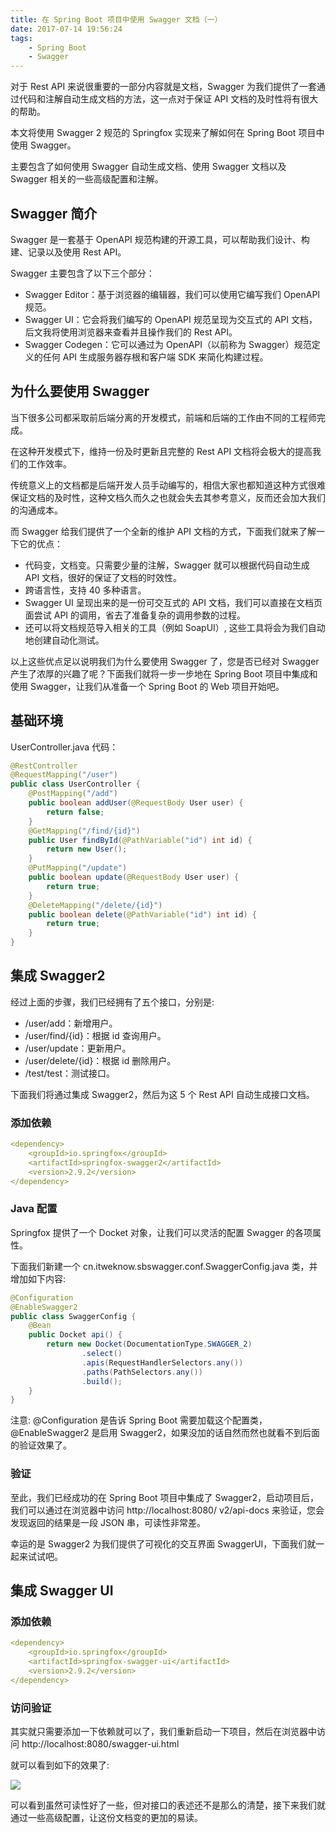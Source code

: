 ```yaml
---
title: 在 Spring Boot 项目中使用 Swagger 文档（一）
date: 2017-07-14 19:56:24
tags: 
    - Spring Boot
    - Swagger
---
```

<meta name="referrer" content="no-referrer" />

对于 Rest API 来说很重要的一部分内容就是文档，Swagger 为我们提供了一套通过代码和注解自动生成文档的方法，这一点对于保证 API 文档的及时性将有很大的帮助。

本文将使用 Swagger 2 规范的 Springfox 实现来了解如何在 Spring Boot 项目中使用 Swagger。

主要包含了如何使用 Swagger 自动生成文档、使用 Swagger 文档以及 Swagger 相关的一些高级配置和注解。

## Swagger 简介

Swagger 是一套基于 OpenAPI 规范构建的开源工具，可以帮助我们设计、构建、记录以及使用 Rest API。

Swagger 主要包含了以下三个部分：

- Swagger Editor：基于浏览器的编辑器，我们可以使用它编写我们 OpenAPI 规范。
- Swagger UI：它会将我们编写的 OpenAPI 规范呈现为交互式的 API 文档，后文我将使用浏览器来查看并且操作我们的 Rest API。
- Swagger Codegen：它可以通过为 OpenAPI（以前称为 Swagger）规范定义的任何 API 生成服务器存根和客户端 SDK 来简化构建过程。

## 为什么要使用 Swagger

当下很多公司都采取前后端分离的开发模式，前端和后端的工作由不同的工程师完成。

在这种开发模式下，维持一份及时更新且完整的 Rest API 文档将会极大的提高我们的工作效率。

传统意义上的文档都是后端开发人员手动编写的，相信大家也都知道这种方式很难保证文档的及时性，这种文档久而久之也就会失去其参考意义，反而还会加大我们的沟通成本。

而 Swagger 给我们提供了一个全新的维护 API 文档的方式，下面我们就来了解一下它的优点：

- 代码变，文档变。只需要少量的注解，Swagger 就可以根据代码自动生成 API 文档，很好的保证了文档的时效性。
- 跨语言性，支持 40 多种语言。
- Swagger UI 呈现出来的是一份可交互式的 API 文档，我们可以直接在文档页面尝试 API 的调用，省去了准备复杂的调用参数的过程。
- 还可以将文档规范导入相关的工具（例如 SoapUI）, 这些工具将会为我们自动地创建自动化测试。

以上这些优点足以说明我们为什么要使用 Swagger 了，您是否已经对 Swagger 产生了浓厚的兴趣了呢？下面我们就将一步一步地在 Spring Boot 项目中集成和使用 Swagger，让我们从准备一个 Spring Boot 的 Web 项目开始吧。

## 基础环境

UserController.java 代码：

```java
@RestController
@RequestMapping("/user")
public class UserController {
    @PostMapping("/add")
    public boolean addUser(@RequestBody User user) {
        return false;
    }
    @GetMapping("/find/{id}")
    public User findById(@PathVariable("id") int id) {
        return new User();
    }
    @PutMapping("/update")
    public boolean update(@RequestBody User user) {
        return true;
    }
    @DeleteMapping("/delete/{id}")
    public boolean delete(@PathVariable("id") int id) {
        return true;
    }
}
```

## 集成 Swagger2

经过上面的步骤，我们已经拥有了五个接口，分别是:

- /user/add：新增用户。
- /user/find/{id}：根据 id 查询用户。
- /user/update：更新用户。
- /user/delete/{id}：根据 id 删除用户。
- /test/test：测试接口。

下面我们将通过集成 Swagger2，然后为这 5 个 Rest API 自动生成接口文档。

### 添加依赖

```yaml
<dependency>
    <groupId>io.springfox</groupId>
    <artifactId>springfox-swagger2</artifactId>
    <version>2.9.2</version>
</dependency>
```

### Java 配置
Springfox 提供了一个 Docket 对象，让我们可以灵活的配置 Swagger 的各项属性。

下面我们新建一个 cn.itweknow.sbswagger.conf.SwaggerConfig.java 类，并增加如下内容:

```java
@Configuration
@EnableSwagger2
public class SwaggerConfig {
    @Bean
    public Docket api() {
        return new Docket(DocumentationType.SWAGGER_2)
                .select()
                .apis(RequestHandlerSelectors.any())
                .paths(PathSelectors.any())
                .build();
    }
}
```

注意: @Configuration 是告诉 Spring Boot 需要加载这个配置类，@EnableSwagger2 是启用 Swagger2，如果没加的话自然而然也就看不到后面的验证效果了。

### 验证

至此，我们已经成功的在 Spring Boot 项目中集成了 Swagger2，启动项目后，我们可以通过在浏览器中访问 http://localhost:8080/ v2/api-docs 来验证，您会发现返回的结果是一段 JSON 串，可读性非常差。

幸运的是 Swagger2 为我们提供了可视化的交互界面 SwaggerUI，下面我们就一起来试试吧。

## 集成 Swagger UI
### 添加依赖

```yaml
<dependency>
    <groupId>io.springfox</groupId>
    <artifactId>springfox-swagger-ui</artifactId>
    <version>2.9.2</version>
</dependency>
```
### 访问验证
其实就只需要添加一下依赖就可以了，我们重新启动一下项目，然后在浏览器中访问 http://localhost:8080/swagger-ui.html 

就可以看到如下的效果了:

![](https://www.ibm.com/developerworks/cn/java/j-using-swagger-in-a-spring-boot-project/image001.png)

可以看到虽然可读性好了一些，但对接口的表述还不是那么的清楚，接下来我们就通过一些高级配置，让这份文档变的更加的易读。


